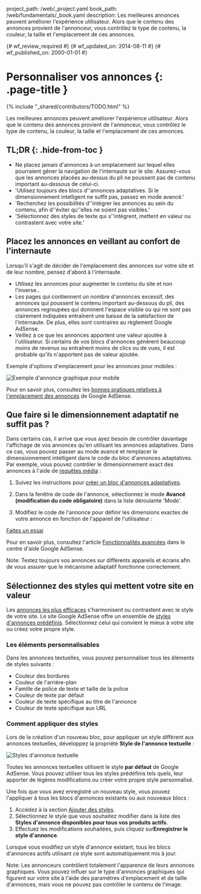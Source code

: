 project_path: /web/_project.yaml
book_path: /web/fundamentals/_book.yaml
description: Les meilleures annonces peuvent améliorer l'expérience utilisateur. Alors que le contenu des annonces provient de l'annonceur, vous contrôlez le type de contenu, la couleur, la taille et l'emplacement de ces annonces.

{# wf_review_required #}
{# wf_updated_on: 2014-08-11 #}
{# wf_published_on: 2000-01-01 #}

# Personnaliser vos annonces {: .page-title }

{% include "_shared/contributors/TODO.html" %}



Les meilleures annonces peuvent améliorer l'expérience utilisateur. Alors que le contenu des annonces provient de l'annonceur, vous contrôlez le type de contenu, la couleur, la taille et l'emplacement de ces annonces.



## TL;DR {: .hide-from-toc }
- Ne placez jamais d'annonces à un emplacement sur lequel elles pourraient gêner la navigation de l'internaute sur le site. Assurez-vous que les annonces placées au-dessus du pli ne poussent pas de contenu important au-dessous de celui-ci.
- 'Utilisez toujours des blocs d''annonces adaptatives. Si le dimensionnement intelligent ne suffit pas, passez en mode avancé.'
- 'Recherchez les possibilités d''intégrer les annonces au sein du contenu, afin d''éviter qu''elles ne soient pas visibles.'
- 'Sélectionnez des styles de texte qui s''intègrent, mettent en valeur ou contrastent avec votre site.'


## Placez les annonces  en veillant au confort de l'internaute

Lorsqu'il s'agit de décider de l'emplacement des annonces sur votre site
et de leur nombre, pensez d'abord à l'internaute.

* Utilisez les annonces pour augmenter le contenu du site et non l'inverse..
* Les pages qui contiennent un nombre d'annonces excessif, des annonces qui poussent le contenu important au-dessous du pli, des annonces regroupées qui dominent l'espace visible ou qui ne sont pas clairement indiquées entraînent une baisse de la satisfaction de l'internaute. De plus, elles sont contraires au règlement Google AdSense.
* Veillez à ce que les annonces apportent une valeur ajoutée à l'utilisateur. Si certains de vos blocs d'annonces génèrent beaucoup moins de revenus ou entraînent moins de clics ou de vues, il est probable qu'ils n'apportent pas de valeur ajoutée.

Exemple d'options d'emplacement pour les annonces pour mobiles :

<img src="images/mobile_ads_placement.png" class="center" alt="Exemple d'annonce graphique pour mobile">

Pour en savoir plus, consultez les 
[bonnes pratiques relatives à l'emplacement des annonces](https://support.google.com/adsense/answer/1282097) de Google AdSense.


## Que faire si le dimensionnement adaptatif ne suffit pas ?
Dans certains cas, il arrive que vous ayez besoin de contrôler davantage l'affichage de vos annonces qu'en utilisant les annonces adaptatives. Dans ce cas, vous pouvez passer au mode avancé et remplacer le dimensionnement intelligent dans le code du bloc d'annonces adaptatives. 
Par exemple, vous pouvez contrôler le dimensionnement exact des annonces à l'aide de [requêtes média]({{site.fundamentals}}/layouts/rwd-fundamentals/use-media-queries.html) :

1. Suivez les instructions pour [créer un bloc d'annonces adaptatives]({{site.fundamentals}}/monetization/ads/include-ads.html#create-ad-units).
2. Dans la fenêtre de code de l'annonce, sélectionnez le mode <strong>Avancé (modification du code obligatoire)</strong> dans la liste déroulante 'Mode'.
3. Modifiez le code de l'annonce pour définir les dimensions exactes de votre annonce en fonction de l'appareil de l'utilisateur :


    <ins class="adsbygoogle adslot_1"
        style="display:block;"
        data-ad-client="ca-pub-1234"
        data-ad-slot="5678"></ins>
    <script async src="//pagead2.googlesyndication.com/pagead/js/adsbygoogle.js"></script>
    <script>(adsbygoogle = window.adsbygoogle || []).push({});</script>
    

<a href="https://googlesamples.github.io/web-fundamentals/samples/../fundamentals/discovery-and-distribution/monetization/ads/customize.html">  Faites un essai</a>

Pour en savoir plus, consultez l'article [Fonctionnalités avancées](https://support.google.com/adsense/answer/3543893) dans le centre d'aide Google AdSense.

<!-- TODO: Verify note type! -->
Note: Testez toujours vos annonces sur différents appareils et écrans afin de vous assurer que le mécanisme adaptatif fonctionne correctement.

## Sélectionnez des styles qui mettent votre site en valeur

Les [annonces les plus efficaces](https://support.google.com/adsense/answer/17957) s'harmonisent ou contrastent avec le style de votre site. Le site Google AdSense offre un ensemble de [styles d'annonces prédéfinis](https://support.google.com/adsense/answer/6002585). Sélectionnez celui qui convient le mieux à votre site ou créez votre propre style.

### Les éléments personnalisables

Dans les annonces textuelles, vous pouvez personnaliser tous les éléments de styles suivants :

* Couleur des bordures
* Couleur de l'arrière-plan
* Famille de police de texte et taille de la police
* Couleur de texte par défaut
* Couleur de texte spécifique au titre de l'annonce
* Couleur de texte spécifique aux URL

### Comment appliquer des styles

Lors de la création d'un nouveau bloc, pour appliquer un style différent aux annonces textuelles, développez la propriété <strong>Style de l'annonce textuelle</strong> :

<img src="images/customize.png" class="center" alt="Styles d'annonce textuelle">

Toutes les annonces textuelles utilisent le style <strong>par défaut</strong> de Google AdSense.  Vous pouvez utiliser tous les styles prédéfinis tels quels, leur apporter de légères modifications ou créer votre propre style personnalisé.

Une fois que vous avez enregistré un nouveau style, vous pouvez l'appliquer à tous les blocs d'annonces existants ou 
aux nouveaux blocs :

1. Accédez à la section [Ajouter des styles](https://www.google.com/adsense/app#myads-springboard/view=AD_STYLES).
2. Sélectionnez le style que vous souhaitez modifier dans la liste des <strong>Styles d'annonce disponibles pour tous vos produits actifs</strong>.
3. Effectuez les modifications souhaitées, puis cliquez sur<strong>Enregistrer le style d'annonce</strong>.

Lorsque vous modifiez un style d'annonce existant, tous les blocs d'annonces actifs utilisant ce style sont automatiquement mis à jour.

<!-- TODO: Verify note type! -->
Note: Les annonceurs contrôlent totalement l'apparence de leurs annonces graphiques. Vous pouvez influer sur le type d'annonces graphiques qui figurent sur votre site à l'aide des paramètres d'emplacement et de taille d'annonces, mais vous ne pouvez pas contrôler le contenu de l'image.


